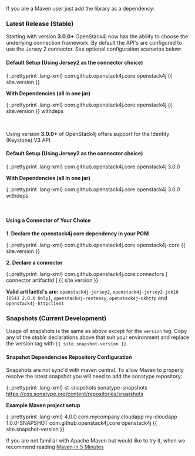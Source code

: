 
If you are a Maven user just add the library as a dependency:

### Latest Release (Stable)

Starting with version **3.0.0+** OpenStack4j now has the ability to choose the underlying connection framework.  By default the API's are configured to use the Jersey 2 connector.  See optional configuration scenarios below:

#### Default Setup (Using Jersey2 as the connector choice)

{:.prettyprint .lang-xml}
	<dependency>
	  <groupId>com.github.openstack4j.core</groupId>
	  <artifactId>openstack4j</artifactId>
	  <version>{{ site.version }}</version>
	</dependency>

**With Dependencies (all in one jar)**

{:.prettyprint .lang-xml}
	<dependency>
	  <groupId>com.github.openstack4j.core</groupId>
	  <artifactId>openstack4j</artifactId>
	  <version>{{ site.version }}</version>
	  <classifier>withdeps</classifier>
	</dependency>

<br>

Using version **3.0.0+** of OpenStack4j offers support for the Identity (Keystone) V3 API.

#### Default Setup (Using Jersey2 as the connector choice)

{:.prettyprint .lang-xml}
	<dependency>
	  <groupId>com.github.openstack4j.core</groupId>
	  <artifactId>openstack4j</artifactId>
	  <version>3.0.0</version>
	</dependency>

**With Dependencies (all in one jar)**

{:.prettyprint .lang-xml}
	<dependency>
	  <groupId>com.github.openstack4j.core</groupId>
	  <artifactId>openstack4j</artifactId>
	  <version>3.0.0</version>
	  <classifier>withdeps</classifier>
	</dependency>

<br>

#### Using a Connector of Your Choice

**1. Declare the openstack4j core dependency in your POM**

{:.prettyprint .lang-xml}
	<dependency>
	  <groupId>com.github.openstack4j.core</groupId>
	  <artifactId>openstack4j-core</artifactId>
	  <version>{{ site.version }}</version>
	</dependency>

**2. Declare a connector**

{:.prettyprint .lang-xml}
	<dependency>
	  <groupId>com.github.openstack4j.core.connectors</groupId>
	  <artifactId>[ connector artifactId ]</artifactId>
	  <version>{{ site.version }}</version>
	</dependency>

<div class="alert alert-info connectors"><b>Valid artifactId's are:</b> <code>openstack4j-jersey2</code>, <code>openstack4j-jersey2-jdk16 [OS4J 2.0.X Only]</code>, <code>openstack4j-resteasy</code>, <code>openstack4j-okhttp</code> and <code>openstack4j-httpclient</code></div>

### Snapshots (Current Development)

Usage of snapshots is the same as above except for the `version` tag.  Copy any of the *stable* declarations above that suit your environment and replace the version tag with `{{ site.snapshot-version }}`.

#### Snapshot Dependencies Repository Configuration

Snapshots are not sync'd with maven central.  To allow Maven to properly resolve the latest snapshot you will need to add the sonatype repository:

{:.prettyprint .lang-xml}
	<repositories>
	    <repository>
	      <id>st-snapshots</id>
	      <name>sonatype-snapshots</name>
	      <url>https://oss.sonatype.org/content/repositories/snapshots</url>
	    </repository>
	</repositories>


**Example Maven project setup**

{:.prettyprint .lang-xml}
	<?xml version="1.0" encoding="UTF-8"?>
	<project xmlns="http://maven.apache.org/POM/4.0.0" xmlns:xsi="http://www.w3.org/2001/XMLSchema-instance" xsi:schemaLocation="http://maven.apache.org/POM/4.0.0 http://maven.apache.org/xsd/maven-4.0.0.xsd">
	  <modelVersion>4.0.0</modelVersion>
	  <groupId>com.mycompany.cloudapp</groupId>
	  <artifactId>my-cloudapp</artifactId>
	  <version>1.0.0-SNAPSHOT</version>
	  <dependencies>
	    <dependency>
	        <groupId>com.github.openstack4j.core</groupId>
	        <artifactId>openstack4j</artifactId>
		      <version>{{ site.snapshot-version }}</version>
	      </dependency>
	  </dependencies>
	</project>

If you are not familiar with Apache Maven but would like to try it, when we recommend reading [Maven in 5 Minutes](http://maven.apache.org/guides/getting-started/maven-in-five-minutes.html)
